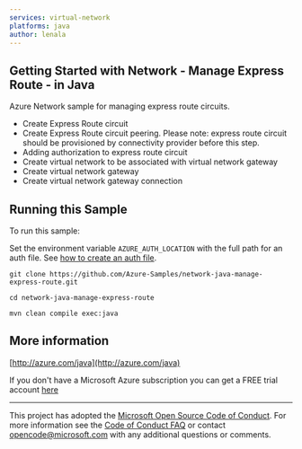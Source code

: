 ```yaml
---
services: virtual-network
platforms: java
author: lenala
---
```


## Getting Started with Network - Manage Express Route - in Java ##


  Azure Network sample for managing express route circuits.
   - Create Express Route circuit
   - Create Express Route circuit peering. Please note: express route circuit should be provisioned by connectivity provider before this step.
   - Adding authorization to express route circuit
   - Create virtual network to be associated with virtual network gateway
   - Create virtual network gateway
   - Create virtual network gateway connection
 

## Running this Sample ##

To run this sample:

Set the environment variable `AZURE_AUTH_LOCATION` with the full path for an auth file. See [how to create an auth file](https://github.com/Azure/azure-libraries-for-java/blob/master/AUTH.md).

    git clone https://github.com/Azure-Samples/network-java-manage-express-route.git

    cd network-java-manage-express-route

    mvn clean compile exec:java

## More information ##

[http://azure.com/java](http://azure.com/java)

If you don't have a Microsoft Azure subscription you can get a FREE trial account [here](http://go.microsoft.com/fwlink/?LinkId=330212)

---

This project has adopted the [Microsoft Open Source Code of Conduct](https://opensource.microsoft.com/codeofconduct/). For more information see the [Code of Conduct FAQ](https://opensource.microsoft.com/codeofconduct/faq/) or contact [opencode@microsoft.com](mailto:opencode@microsoft.com) with any additional questions or comments.